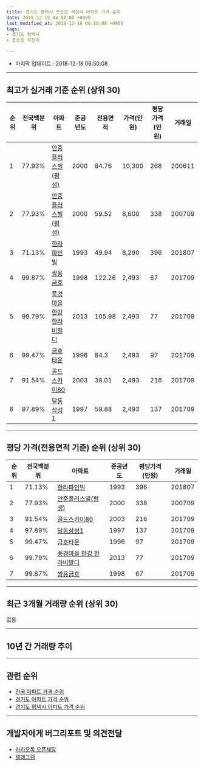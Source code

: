 ```yaml
---
title: 경기도 평택시 포승읍 석정리 아파트 가격 순위
date: 2018-12-18 06:50:08 +0900
last_modified_at: 2018-12-18 06:50:08 +0900
tags:
- 경기도 평택시
- 포승읍 석정리

---
```


* 마지막 업데이트 : 2018-12-18 06:50:08

---

## 최고가 실거래 기준 순위 (상위 30)


|순위|전국백분위|아파트|준공년도|전용면적|가격(만원)|평당가격(만원)|거래일|
|---|---|---|---|---|---|---|---|
|1|77.93%|[안중플러스빌(평생)](https://search.naver.com/search.naver?query=%EA%B2%BD%EA%B8%B0%EB%8F%84+%ED%8F%89%ED%83%9D%EC%8B%9C+%ED%8F%AC%EC%8A%B9%EC%9D%8D+%EC%84%9D%EC%A0%95%EB%A6%AC+%EC%95%88%EC%A4%91%ED%94%8C%EB%9F%AC%EC%8A%A4%EB%B9%8C%28%ED%8F%89%EC%83%9D%29)|2000|84.76|10,300|268|200611|
|2|77.93%|[안중플러스빌(평생)](https://search.naver.com/search.naver?query=%EA%B2%BD%EA%B8%B0%EB%8F%84+%ED%8F%89%ED%83%9D%EC%8B%9C+%ED%8F%AC%EC%8A%B9%EC%9D%8D+%EC%84%9D%EC%A0%95%EB%A6%AC+%EC%95%88%EC%A4%91%ED%94%8C%EB%9F%AC%EC%8A%A4%EB%B9%8C%28%ED%8F%89%EC%83%9D%29)|2000|59.52|8,600|338|200709|
|3|71.13%|[한라파인빌](https://search.naver.com/search.naver?query=%EA%B2%BD%EA%B8%B0%EB%8F%84+%ED%8F%89%ED%83%9D%EC%8B%9C+%ED%8F%AC%EC%8A%B9%EC%9D%8D+%EC%84%9D%EC%A0%95%EB%A6%AC+%ED%95%9C%EB%9D%BC%ED%8C%8C%EC%9D%B8%EB%B9%8C)|1993|49.94|8,290|396|201807|
|4|99.87%|[쌍용금호](https://search.naver.com/search.naver?query=%EA%B2%BD%EA%B8%B0%EB%8F%84+%ED%8F%89%ED%83%9D%EC%8B%9C+%ED%8F%AC%EC%8A%B9%EC%9D%8D+%EC%84%9D%EC%A0%95%EB%A6%AC+%EC%8C%8D%EC%9A%A9%EA%B8%88%ED%98%B8)|1998|122.26|2,493|67|201709|
|5|99.79%|[풍경마을 한강 한라비발디](https://search.naver.com/search.naver?query=%EA%B2%BD%EA%B8%B0%EB%8F%84+%ED%8F%89%ED%83%9D%EC%8B%9C+%ED%8F%AC%EC%8A%B9%EC%9D%8D+%EC%84%9D%EC%A0%95%EB%A6%AC+%ED%92%8D%EA%B2%BD%EB%A7%88%EC%9D%84+%ED%95%9C%EA%B0%95+%ED%95%9C%EB%9D%BC%EB%B9%84%EB%B0%9C%EB%94%94)|2013|105.98|2,493|77|201709|
|6|99.47%|[금호타운](https://search.naver.com/search.naver?query=%EA%B2%BD%EA%B8%B0%EB%8F%84+%ED%8F%89%ED%83%9D%EC%8B%9C+%ED%8F%AC%EC%8A%B9%EC%9D%8D+%EC%84%9D%EC%A0%95%EB%A6%AC+%EA%B8%88%ED%98%B8%ED%83%80%EC%9A%B4)|1996|84.3|2,493|97|201709|
|7|91.54%|[골드스카이80](https://search.naver.com/search.naver?query=%EA%B2%BD%EA%B8%B0%EB%8F%84+%ED%8F%89%ED%83%9D%EC%8B%9C+%ED%8F%AC%EC%8A%B9%EC%9D%8D+%EC%84%9D%EC%A0%95%EB%A6%AC+%EA%B3%A8%EB%93%9C%EC%8A%A4%EC%B9%B4%EC%9D%B480)|2003|38.01|2,493|216|201709|
|8|97.89%|[달동삼성1](https://search.naver.com/search.naver?query=%EA%B2%BD%EA%B8%B0%EB%8F%84+%ED%8F%89%ED%83%9D%EC%8B%9C+%ED%8F%AC%EC%8A%B9%EC%9D%8D+%EC%84%9D%EC%A0%95%EB%A6%AC+%EB%8B%AC%EB%8F%99%EC%82%BC%EC%84%B11)|1997|59.88|2,493|137|201709|


---

## 평당 가격(전용면적 기준) 순위 (상위 30)


|순위|전국백분위|아파트|준공년도|평당가격(만원)|거래일|
|---|---|---|---|---|---|
|1|71.13%|[한라파인빌](https://search.naver.com/search.naver?query=%EA%B2%BD%EA%B8%B0%EB%8F%84+%ED%8F%89%ED%83%9D%EC%8B%9C+%ED%8F%AC%EC%8A%B9%EC%9D%8D+%EC%84%9D%EC%A0%95%EB%A6%AC+%ED%95%9C%EB%9D%BC%ED%8C%8C%EC%9D%B8%EB%B9%8C)|1993|396|201807|
|2|77.93%|[안중플러스빌(평생)](https://search.naver.com/search.naver?query=%EA%B2%BD%EA%B8%B0%EB%8F%84+%ED%8F%89%ED%83%9D%EC%8B%9C+%ED%8F%AC%EC%8A%B9%EC%9D%8D+%EC%84%9D%EC%A0%95%EB%A6%AC+%EC%95%88%EC%A4%91%ED%94%8C%EB%9F%AC%EC%8A%A4%EB%B9%8C%28%ED%8F%89%EC%83%9D%29)|2000|338|200709|
|3|91.54%|[골드스카이80](https://search.naver.com/search.naver?query=%EA%B2%BD%EA%B8%B0%EB%8F%84+%ED%8F%89%ED%83%9D%EC%8B%9C+%ED%8F%AC%EC%8A%B9%EC%9D%8D+%EC%84%9D%EC%A0%95%EB%A6%AC+%EA%B3%A8%EB%93%9C%EC%8A%A4%EC%B9%B4%EC%9D%B480)|2003|216|201709|
|4|97.89%|[달동삼성1](https://search.naver.com/search.naver?query=%EA%B2%BD%EA%B8%B0%EB%8F%84+%ED%8F%89%ED%83%9D%EC%8B%9C+%ED%8F%AC%EC%8A%B9%EC%9D%8D+%EC%84%9D%EC%A0%95%EB%A6%AC+%EB%8B%AC%EB%8F%99%EC%82%BC%EC%84%B11)|1997|137|201709|
|5|99.47%|[금호타운](https://search.naver.com/search.naver?query=%EA%B2%BD%EA%B8%B0%EB%8F%84+%ED%8F%89%ED%83%9D%EC%8B%9C+%ED%8F%AC%EC%8A%B9%EC%9D%8D+%EC%84%9D%EC%A0%95%EB%A6%AC+%EA%B8%88%ED%98%B8%ED%83%80%EC%9A%B4)|1996|97|201709|
|6|99.79%|[풍경마을 한강 한라비발디](https://search.naver.com/search.naver?query=%EA%B2%BD%EA%B8%B0%EB%8F%84+%ED%8F%89%ED%83%9D%EC%8B%9C+%ED%8F%AC%EC%8A%B9%EC%9D%8D+%EC%84%9D%EC%A0%95%EB%A6%AC+%ED%92%8D%EA%B2%BD%EB%A7%88%EC%9D%84+%ED%95%9C%EA%B0%95+%ED%95%9C%EB%9D%BC%EB%B9%84%EB%B0%9C%EB%94%94)|2013|77|201709|
|7|99.87%|[쌍용금호](https://search.naver.com/search.naver?query=%EA%B2%BD%EA%B8%B0%EB%8F%84+%ED%8F%89%ED%83%9D%EC%8B%9C+%ED%8F%AC%EC%8A%B9%EC%9D%8D+%EC%84%9D%EC%A0%95%EB%A6%AC+%EC%8C%8D%EC%9A%A9%EA%B8%88%ED%98%B8)|1998|67|201709|


---

## 최근 3개월 거래량 순위 (상위 30)

없음

---

## 10년 간 거래량 추이


<div style="width:100%;">
    <canvas id="deal_progress" height="250"></canvas>
</div>

<script>
new Chart(document.getElementById("deal_progress"), {
    type: 'line',
    data: {
        labels: ['200812','200901','200902','200903','200904','200905','200906','200907','200908','200909','200910','200911','200912','201001','201002','201003','201004','201005','201006','201007','201008','201009','201010','201011','201012','201101','201102','201103','201104','201105','201106','201107','201108','201109','201110','201111','201112','201201','201202','201203','201204','201205','201206','201207','201208','201209','201210','201211','201212','201301','201302','201303','201304','201305','201306','201307','201308','201309','201310','201311','201312','201401','201402','201403','201404','201405','201406','201407','201408','201409','201410','201411','201412','201501','201502','201503','201504','201505','201506','201507','201508','201509','201510','201511','201512','201601','201602','201603','201604','201605','201606','201607','201608','201609','201610','201611','201612','201701','201702','201703','201704','201705','201706','201707','201708','201709','201710','201711','201712','201801','201802','201803','201804','201805','201806','201807','201808','201809','201810','201811','201812'],
        datasets: [{
            label: '실거래 수',
            pointRadius: 1,
            data: [0, 0, 0, 0, 0, 0, 0, 0, 0, 1, 0, 0, 0, 0, 1, 0, 0, 0, 0, 0, 0, 0, 0, 0, 0, 0, 0, 0, 0, 0, 0, 0, 0, 0, 0, 0, 0, 0, 0, 0, 0, 0, 0, 0, 1, 5, 0, 4, 7, 2, 0, 0, 1, 22, 3, 0, 0, 1, 1, 1, 0, 5, 1, 3, 3, 1, 0, 4, 7, 13, 7, 3, 3, 2, 1, 4, 2, 4, 2, 1, 0, 3, 0, 2, 1, 0, 2, 3, 2, 0, 2, 2, 1, 1, 1, 3, 0, 1, 1, 1, 0, 0, 1, 0, 2, 5, 0, 0, 1, 0, 0, 1, 0, 1, 1, 1, 2, 3, 0, 0, 0],
            borderColor: "rgba(255, 201, 14, 1)",
            backgroundColor: "rgba(255, 201, 14, 0.5)",
            fill: true,
        }]
    },
    options: {
        responsive: true,
        title: {
            display: true,
            text: '10년간 거래량 추이'
        },
        tooltips: {
            mode: 'index',
            intersect: false,
        },
        hover: {
            mode: 'nearest',
            intersect: true
        },
        scales: {
            xAxes: [{
                display: true,
                scaleLabel: {
                    display: true,
                    labelString: '년/월'
                }
            }],
            yAxes: [{
                display: true,
                ticks: {
                    suggestedMin: 0,
                },
                scaleLabel: {
                    display: true,
                    labelString: '실거래 수'
                }
            }]
        }
    }
});

</script>


---

## 관련 순위

- [전국 아파트 가격 순위](https://inasie.github.io/apt-ranking/전국)
- [경기도 아파트 가격 순위](https://inasie.github.io/apt-ranking/경기도)
- [경기도 평택시 아파트 가격 순위](https://inasie.github.io/apt-ranking/경기도-평택시)


---

## 개발자에게 버그리포트 및 의견전달

- [카카오톡 오픈채팅](https://open.kakao.com/o/gLJUAP4)
- [텔레그램](https://t.me/inasie)

